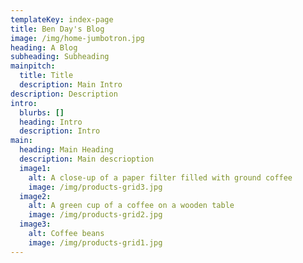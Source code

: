 ```yaml
---
templateKey: index-page
title: Ben Day's Blog
image: /img/home-jumbotron.jpg
heading: A Blog
subheading: Subheading
mainpitch:
  title: Title
  description: Main Intro
description: Description
intro:
  blurbs: []
  heading: Intro
  description: Intro
main:
  heading: Main Heading
  description: Main descrioption
  image1:
    alt: A close-up of a paper filter filled with ground coffee
    image: /img/products-grid3.jpg
  image2:
    alt: A green cup of a coffee on a wooden table
    image: /img/products-grid2.jpg
  image3:
    alt: Coffee beans
    image: /img/products-grid1.jpg
---
```

